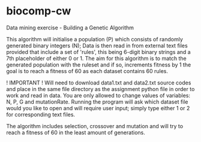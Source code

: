 # biocomp-cw
Data mining exercise - Building a Genetic Algorithm

This algorithm will initialise a population (P) which consists of randomly generated binary integers (N);
Data is then read in from external text files provided that include a set of 'rules', this being 6-digit binary strings and a 7th placeholder of either 0 or 1.
The aim for this algorithm is to match the generated population with the ruleset and if so, increments fitness by 1
the goal is to reach a fitness of 60 as each dataset contains 60 rules.

! IMPORTANT !
Will need to download data1.txt and data2.txt source codes and place in the same file directory as the assignment python file in order to work and read in data.
You are only allowed to change values of variables: N, P, G and mutationRate.
Running the program will ask which dataset file would you like to open and will require user input; simply type either 1 or 2 for corresponding text files.


The algorithm includes selection, crossover and mutation and will try to reach a fitness of 60 in the least amount of generations.
